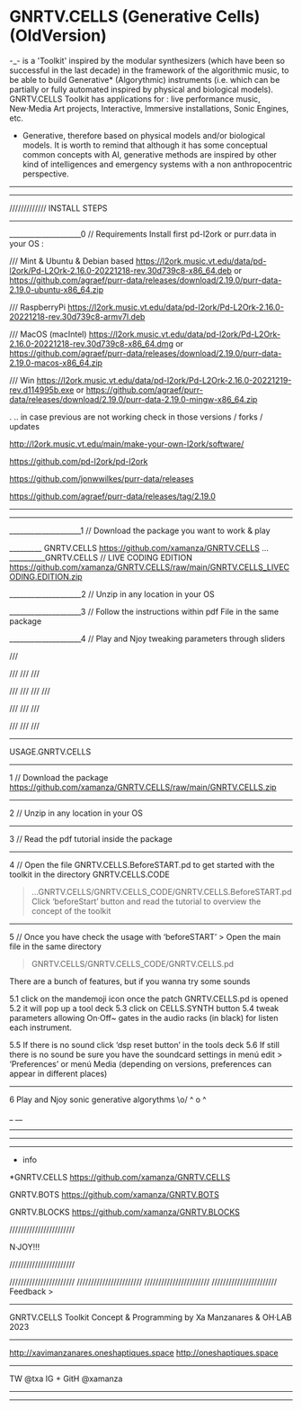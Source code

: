 # GNRTV.CELLS (Generative Cells) (OldVersion)
-_-
is a 'Toolkit' inspired by the modular synthesizers (which have been so successful in the last decade) 
in the framework of the algorithmic music, to be able to build Generative* (Algorythmic) instruments 
(i.e. which can be partially or fully automated inspired by physical and biological models).
GNRTV.CELLS Toolkit has applications for :
live performance music, New·Media Art projects, Interactive, Immersive installations, Sonic Engines, etc.



* Generative, therefore based on physical models and/or biological models. 
It is worth to remind that although it has some conceptual common concepts with AI, 
generative methods are inspired by other kind of intelligences 
and emergency systems with a non anthropocentric perspective.
_________
_________




/////////////
INSTALL STEPS
_________
____________________0 // Requirements
Install first pd-l2ork or purr.data in your OS :


///
Mint & Ubuntu & Debian based
https://l2ork.music.vt.edu/data/pd-l2ork/Pd-L2Ork-2.16.0-20221218-rev.30d739c8-x86_64.deb
or
https://github.com/agraef/purr-data/releases/download/2.19.0/purr-data-2.19.0-ubuntu-x86_64.zip 

///
RaspberryPi
https://l2ork.music.vt.edu/data/pd-l2ork/Pd-L2Ork-2.16.0-20221218-rev.30d739c8-armv7l.deb 

///
MacOS (macIntel)
https://l2ork.music.vt.edu/data/pd-l2ork/Pd-L2Ork-2.16.0-20221218-rev.30d739c8-x86_64.dmg 
or
https://github.com/agraef/purr-data/releases/download/2.19.0/purr-data-2.19.0-macos-x86_64.zip 

///
Win
https://l2ork.music.vt.edu/data/pd-l2ork/Pd-L2Ork-2.16.0-20221219-rev.d114995b.exe
or
https://github.com/agraef/purr-data/releases/download/2.19.0/purr-data-2.19.0-mingw-x86_64.zip

.
..
in case previous are not working check in those versions / forks / updates

http://l2ork.music.vt.edu/main/make-your-own-l2ork/software/

https://github.com/pd-l2ork/pd-l2ork

https://github.com/jonwwilkes/purr-data/releases

https://github.com/agraef/purr-data/releases/tag/2.19.0


___
_________
____________________1 // Download the package you want to work & play

_________ GNRTV.CELLS 
https://github.com/xamanza/GNRTV.CELLS
...
__________GNRTV.CELLS // LIVE CODING EDITION  
https://github.com/xamanza/GNRTV.CELLS/raw/main/GNRTV.CELLS_LIVECODING.EDITION.zip


____________________2 // Unzip in any location in your OS

____________________3 // Follow the instructions within pdf File in the same package

____________________4 // Play and Njoy tweaking parameters through sliders



///

///
///
///

///
///
///
///

///
///
///

///
///
///
_________
USAGE.GNRTV.CELLS


_________
1 // Download the package
https://github.com/xamanza/GNRTV.CELLS/raw/main/GNRTV.CELLS.zip


_________
2 // Unzip in any location in your OS


_________
3 // Read the pdf tutorial inside the package


_________
4 // Open the file GNRTV.CELLS.BeforeSTART.pd to get started with the toolkit in the directory GNRTV.CELLS.CODE  
> ...GNRTV.CELLS/GNRTV.CELLS_CODE/GNRTV.CELLS.BeforeSTART.pd
Click ‘beforeStart’ button and read the tutorial to overview the concept of the toolkit


________
5 // Once you have check the usage with ‘beforeSTART’ > Open the main file in the same directory 
 
> GNRTV.CELLS/GNRTV.CELLS_CODE/GNRTV.CELLS.pd

There are a bunch of features, but if you wanna try some sounds 

5.1 click on the mandemoji icon once the patch GNRTV.CELLS.pd is opened
5.2 it will pop up a tool deck
5.3 click on CELLS.SYNTH button
5.4 tweak parameters allowing On·Off~ gates in the audio racks (in black) for listen each instrument.

5.5 If there is no sound click ‘dsp reset button’ in the tools deck
5.6 If still there is no sound be sure you have the soundcard settings in menú edit > ‘Preferences’ or menú Media (depending on versions, preferences can appear in different places)


________
6 Play and Njoy sonic generative algorythms \o/
^ o ^


_
__
____
_________
____________________
+ info 

*GNRTV.CELLS 
https://github.com/xamanza/GNRTV.CELLS

GNRTV.BOTS
https://github.com/xamanza/GNRTV.BOTS

GNRTV.BLOCKS
https://github.com/xamanza/GNRTV.BLOCKS

///////////////////////


N·JOY!!!

///////////////////////

///////////////////////
///////////////////////
///////////////////////
///////////////////////
Feedback >
_______
GNRTV.CELLS Toolkit Concept & Programming by Xa Manzanares & OH·LAB 2023
_______
http://xavimanzanares.oneshaptiques.space
http://oneshaptiques.space
_______
TW @txa
IG + GitH @xamanza
_________
____________________
